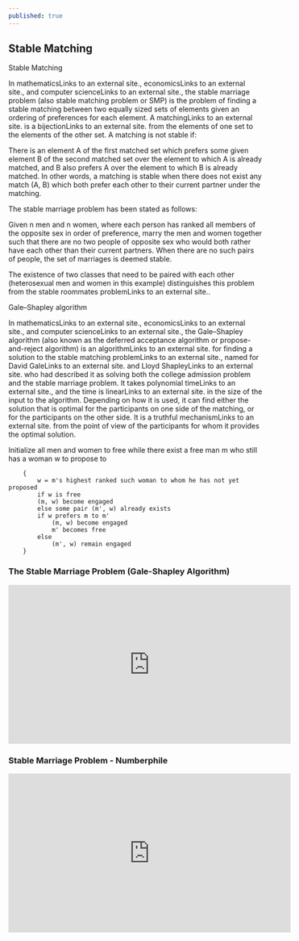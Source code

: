 ```yaml
---
published: true
---
```


## Stable Matching

Stable Matching

In mathematicsLinks to an external site., economicsLinks to an external site., and computer scienceLinks to an external site., the stable marriage problem (also stable matching problem or SMP) is the problem of finding a stable matching between two equally sized sets of elements given an ordering of preferences for each element. A matchingLinks to an external site. is a bijectionLinks to an external site. from the elements of one set to the elements of the other set. A matching is not stable if:

There is an element A of the first matched set which prefers some given element B of the second matched set over the element to which A is already matched, and
B also prefers A over the element to which B is already matched.
In other words, a matching is stable when there does not exist any match (A, B) which both prefer each other to their current partner under the matching.

The stable marriage problem has been stated as follows:

Given n men and n women, where each person has ranked all members of the opposite sex in order of preference, marry the men and women together such that there are no two people of opposite sex who would both rather have each other than their current partners. When there are no such pairs of people, the set of marriages is deemed stable.

The existence of two classes that need to be paired with each other (heterosexual men and women in this example) distinguishes this problem from the stable roommates problemLinks to an external site..

 

Gale–Shapley algorithm
 

In mathematicsLinks to an external site., economicsLinks to an external site., and computer scienceLinks to an external site., the Gale–Shapley algorithm (also known as the deferred acceptance algorithm or propose-and-reject algorithm) is an algorithmLinks to an external site. for finding a solution to the stable matching problemLinks to an external site., named for David GaleLinks to an external site. and Lloyd ShapleyLinks to an external site. who had described it as solving both the college admission problem and the stable marriage problem. It takes polynomial timeLinks to an external site., and the time is linearLinks to an external site. in the size of the input to the algorithm. Depending on how it is used, it can find either the solution that is optimal for the participants on one side of the matching, or for the participants on the other side. It is a truthful mechanismLinks to an external site. from the point of view of the participants for whom it provides the optimal solution.

 

Initialize all men and women to free
while there exist a free man m who still has a woman w to propose to 

        {
            w = m's highest ranked such woman to whom he has not yet proposed
            if w is free
            (m, w) become engaged
            else some pair (m', w) already exists
            if w prefers m to m'
                (m, w) become engaged
                m' becomes free
            else
                (m', w) remain engaged    
        }
        


### The Stable Marriage Problem (Gale-Shapley Algorithm)

<iframe width="560" height="315" src="https://www.youtube.com/embed/A7xRZQAQU8s" title="YouTube video player" frameborder="0" allow="accelerometer; autoplay; clipboard-write; encrypted-media; gyroscope; picture-in-picture; web-share" allowfullscreen></iframe>


### Stable Marriage Problem - Numberphile

<iframe width="560" height="315" src="https://www.youtube.com/embed/Qcv1IqHWAzg" title="YouTube video player" frameborder="0" allow="accelerometer; autoplay; clipboard-write; encrypted-media; gyroscope; picture-in-picture; web-share" allowfullscreen></iframe>

